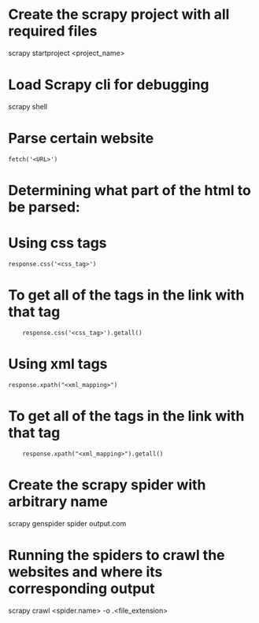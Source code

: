 # Create the scrapy project with all required files
scrapy startproject <project_name>

# Load Scrapy cli for debugging
scrapy shell
#   Parse certain website
    fetch('<URL>')
#   Determining what part of the html to be parsed:
#   Using css tags
    response.css('<css_tag>')
#       To get all of the tags in the link with that tag
        response.css('<css_tag>').getall()
#   Using xml tags
    response.xpath("<xml_mapping>")
#       To get all of the tags in the link with that tag
        response.xpath("<xml_mapping>").getall()

# Create the scrapy spider with arbitrary name
scrapy genspider spider output.com

# Running the spiders to crawl the websites and where its corresponding output
scrapy crawl <spider.name> -o <filename>.<file_extension>